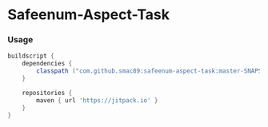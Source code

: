 # Safeenum-Aspect-Task

### Usage

```gradle
buildscript {
    dependencies {
        classpath ("com.github.smac89:safeenum-aspect-task:master-SNAPSHOT")
    }

    repositories {
        maven { url 'https://jitpack.io' }
    }
}
```
